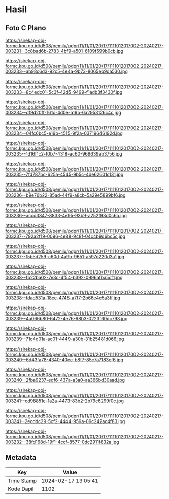 # Hasil

## Foto C Plano

https://sirekap-obj-formc.kpu.go.id/d508/pemilu/pdpr/11/11/01/20/17/1111012017002-20240217-003231--3c8bad6b-2783-4bf9-a501-6109f599b0cb.jpg

https://sirekap-obj-formc.kpu.go.id/d508/pemilu/pdpr/11/11/01/20/17/1111012017002-20240217-003233--ab98c6d3-92c5-4e4a-9b73-8065eb9da530.jpg

https://sirekap-obj-formc.kpu.go.id/d508/pemilu/pdpr/11/11/01/20/17/1111012017002-20240217-003233--8c4edc01-5c3f-42d5-9499-f1adb3f3430f.jpg

https://sirekap-obj-formc.kpu.go.id/d508/pemilu/pdpr/11/11/01/20/17/1111012017002-20240217-003234--df9d20ff-161c-4d0e-a19b-6a2953126c4c.jpg

https://sirekap-obj-formc.kpu.go.id/d508/pemilu/pdpr/11/11/01/20/17/1111012017002-20240217-003234--04fc6bc5-e19b-4515-9f2a-03719646192d.jpg

https://sirekap-obj-formc.kpu.go.id/d508/pemilu/pdpr/11/11/01/20/17/1111012017002-20240217-003235--1d16f1c2-f0b7-4318-ac60-969639ab3756.jpg

https://sirekap-obj-formc.kpu.go.id/d508/pemilu/pdpr/11/11/01/20/17/1111012017002-20240217-003235--7fd787bc-625a-4545-9b5c-4de62601c131.jpg

https://sirekap-obj-formc.kpu.go.id/d508/pemilu/pdpr/11/11/01/20/17/1111012017002-20240217-003236--b9e76b22-85ad-44f9-a8cb-5a29e5899bf6.jpg

https://sirekap-obj-formc.kpu.go.id/d508/pemilu/pdpr/11/11/01/20/17/1111012017002-20240217-003236--accd3847-8833-4e95-93b9-a252f93d0c6a.jpg

https://sirekap-obj-formc.kpu.go.id/d508/pemilu/pdpr/11/11/01/20/17/1111012017002-20240217-003237--792a2f19-0096-4e88-948f-04c4b9d6bc5c.jpg

https://sirekap-obj-formc.kpu.go.id/d508/pemilu/pdpr/11/11/01/20/17/1111012017002-20240217-003237--f5b5d259-c60d-4a9b-9651-a597d220d3a1.jpg

https://sirekap-obj-formc.kpu.go.id/d508/pemilu/pdpr/11/11/01/20/17/1111012017002-20240217-003238--fb22ba02-7e3c-4f54-b392-0996afba5cf1.jpg

https://sirekap-obj-formc.kpu.go.id/d508/pemilu/pdpr/11/11/01/20/17/1111012017002-20240217-003238--fdad531a-18ce-4748-a7f7-2b66e4e5a3ff.jpg

https://sirekap-obj-formc.kpu.go.id/d508/pemilu/pdpr/11/11/01/20/17/1111012017002-20240217-003239--4a066b80-6472-4e76-98b3-0223f60dc793.jpg

https://sirekap-obj-formc.kpu.go.id/d508/pemilu/pdpr/11/11/01/20/17/1111012017002-20240217-003239--71c4d01a-ac01-4449-a30b-31b25481d066.jpg

https://sirekap-obj-formc.kpu.go.id/d508/pemilu/pdpr/11/11/01/20/17/1111012017002-20240217-003240--6d43fa78-4340-40ec-b8f7-85c7a7f83cf6.jpg

https://sirekap-obj-formc.kpu.go.id/d508/pemilu/pdpr/11/11/01/20/17/1111012017002-20240217-003240--2fba9237-edf6-437a-a3a0-aa366bd30aad.jpg

https://sirekap-obj-formc.kpu.go.id/d508/pemilu/pdpr/11/11/01/20/17/1111012017002-20240217-003241--cd98851c-1a2a-4473-83b2-2b79c6299f0c.jpg

https://sirekap-obj-formc.kpu.go.id/d508/pemilu/pdpr/11/11/01/20/17/1111012017002-20240217-003241--2ecddc29-5cf2-4444-959a-09c242ac4f83.jpg

https://sirekap-obj-formc.kpu.go.id/d508/pemilu/pdpr/11/11/01/20/17/1111012017002-20240217-003232--38fd168d-19f1-4ccf-8577-0dc2911f832a.jpg


## Metadata

| Key        | Value               |
| ---------- | ------------------- |
| Time Stamp | 2024-02-17 13:05:41 |
| Kode Dapil | 1102                |



